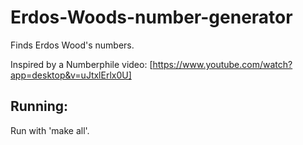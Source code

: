 # Erdos-Woods-number-generator
Finds Erdos Wood's numbers.

Inspired by a Numberphile video:
[https://www.youtube.com/watch?app=desktop&v=uJtxlErlx0U]

## Running:
Run with 'make all'.

